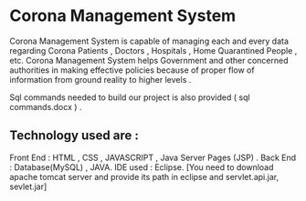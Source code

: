 #                              Corona Management System
Corona Management System is capable of managing each and every data regarding Corona Patients , Doctors , Hospitals , Home Quarantined People ,  etc. Corona Management System helps Government and other concerned authorities in making effective policies because of proper flow of information from ground reality to higher levels .

Sql commands needed to build our project is also provided ( sql commands.docx ) .

## Technology used are :
Front End : HTML , CSS , JAVASCRIPT , Java Server Pages (JSP) .
Back End : Database(MySQL) , JAVA. IDE used : Eclipse.
[You need to download apache tomcat server and provide its path in eclipse and servlet.api.jar, sevlet.jar]

